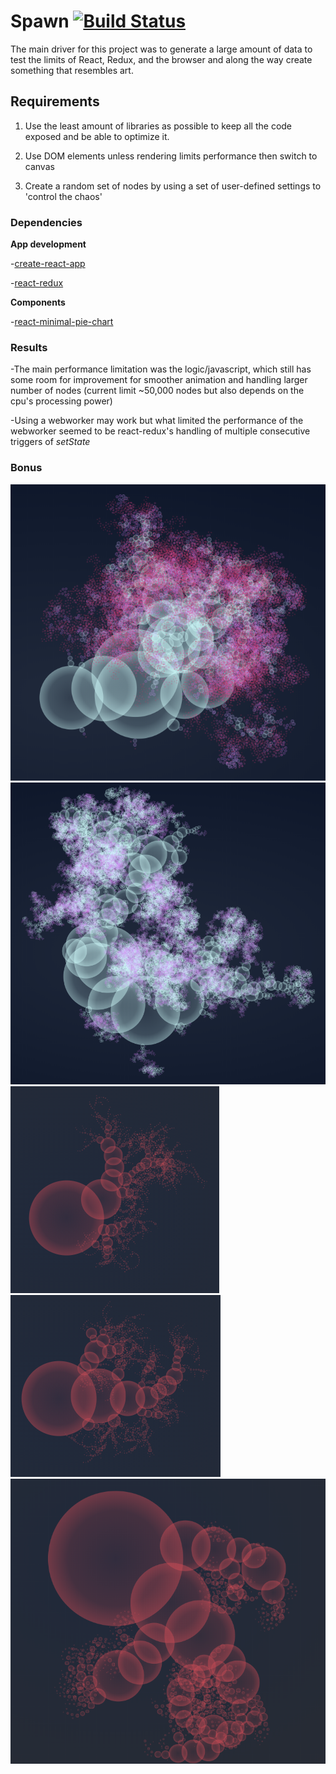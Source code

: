 # Spawn [![Build Status](https://travis-ci.com/AhmedAbuelaish/spawn-react-redux.svg?branch=master)](https://travis-ci.com/AhmedAbuelaish/spawn-react-redux)
The main driver for this project was to generate a large amount of data to test the limits of React, Redux, and the browser and along the way create something that resembles art.

## Requirements

1. Use the least amount of libraries as possible to keep all the code exposed and be able to optimize it.

2. Use DOM elements unless rendering limits performance then switch to canvas

3. Create a random set of nodes by using a set of user-defined settings to 'control the chaos'

### Dependencies

**App development**

-[create-react-app](https://www.npmjs.com/package/create-react-app)

-[react-redux](https://www.npmjs.com/package/react-redux)

**Components**

-[react-minimal-pie-chart](https://www.npmjs.com/package/react-minimal-pie-chart)

### Results

-The main performance limitation was the logic/javascript, which still has some room for improvement for smoother animation and handling larger number of nodes (current limit ~50,000 nodes but also depends on the cpu's processing power)

-Using a webworker may work but what limited the performance of the webworker seemed to be react-redux's handling of multiple consecutive triggers of *setState*

### Bonus
![alt text](https://github.com/AhmedAbuelaish/spawn-react-redux/blob/master/images/Capture.PNG?raw=true)
![alt text](https://github.com/AhmedAbuelaish/spawn-react-redux/blob/master/images/Capture2.PNG?raw=true)
![alt text](https://github.com/AhmedAbuelaish/spawn-react-redux/blob/master/images/1%200%20100%200%20-60%2090.PNG?raw=true)
![alt text](https://github.com/AhmedAbuelaish/spawn-react-redux/blob/master/images/1%200%20100%200%20-60%2090%20(1).PNG?raw=true)
![alt text](https://github.com/AhmedAbuelaish/spawn-react-redux/blob/master/images/1%2033%20100%200%20-30%2090.PNG?raw=true)



